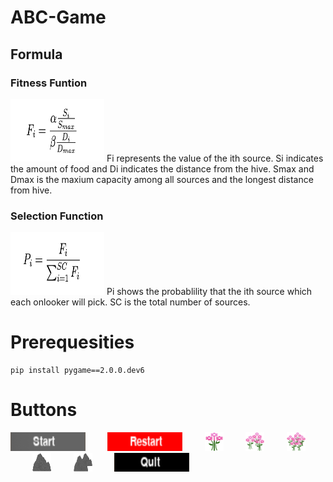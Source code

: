 # ABC-Game


## Formula
### Fitness Funtion

<img src=readmeimg/fitness.png width="150" height="100">
Fi represents the value of the ith source. Si indicates the amount of food and Di indicates the distance from the hive. Smax and Dmax is the maxium capacity among all sources and the longest distance from hive.

### Selection Function

<img src=readmeimg/selection.png width="150" height="100">
Pi shows the probablility that the ith source which each onlooker will pick. SC is the total number of sources.

# Prerequesities

    pip install pygame==2.0.0.dev6


# Buttons

<img src=readmeimg/start.png width="120" height="30">&nbsp;&nbsp;&nbsp;&nbsp;&nbsp;&nbsp;&nbsp;&nbsp;&nbsp;<img src=readmeimg/restart.png width="120" height="30">&nbsp;&nbsp;&nbsp;&nbsp;&nbsp;&nbsp;&nbsp;&nbsp;&nbsp;<img src=readmeimg/flower1.png width="30" height="30">&nbsp;&nbsp;&nbsp;&nbsp;&nbsp;&nbsp;&nbsp;&nbsp;&nbsp;<img src=readmeimg/flower2.png width="30" height="30">&nbsp;&nbsp;&nbsp;&nbsp;&nbsp;&nbsp;&nbsp;&nbsp;&nbsp;<img src=readmeimg/flower3.png width="30" height="30">&nbsp;&nbsp;&nbsp;&nbsp;&nbsp;&nbsp;&nbsp;&nbsp;&nbsp;<img src=readmeimg/smallrock.png width="30" height="30">&nbsp;&nbsp;&nbsp;&nbsp;&nbsp;&nbsp;&nbsp;&nbsp;&nbsp;<img src=readmeimg/bigrock.png width="30" height="30">&nbsp;&nbsp;&nbsp;&nbsp;&nbsp;&nbsp;&nbsp;&nbsp;&nbsp;<img src=readmeimg/quit.png width="120" height="30">

